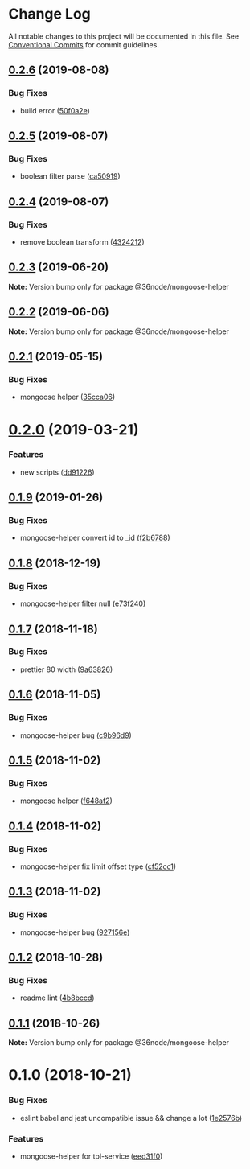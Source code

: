 # Change Log

All notable changes to this project will be documented in this file.
See [Conventional Commits](https://conventionalcommits.org) for commit guidelines.

## [0.2.6](https://github.com/36node/sketch/compare/@36node/mongoose-helper@0.2.5...@36node/mongoose-helper@0.2.6) (2019-08-08)


### Bug Fixes

* build error ([50f0a2e](https://github.com/36node/sketch/commit/50f0a2e))





## [0.2.5](https://github.com/36node/sketch/compare/@36node/mongoose-helper@0.2.4...@36node/mongoose-helper@0.2.5) (2019-08-07)


### Bug Fixes

* boolean filter parse ([ca50919](https://github.com/36node/sketch/commit/ca50919))





## [0.2.4](https://github.com/36node/sketch/compare/@36node/mongoose-helper@0.2.3...@36node/mongoose-helper@0.2.4) (2019-08-07)


### Bug Fixes

* remove boolean transform ([4324212](https://github.com/36node/sketch/commit/4324212))





## [0.2.3](https://github.com/36node/sketch/compare/@36node/mongoose-helper@0.2.2...@36node/mongoose-helper@0.2.3) (2019-06-20)

**Note:** Version bump only for package @36node/mongoose-helper





## [0.2.2](https://github.com/36node/mongoose-helper/compare/@36node/mongoose-helper@0.2.1...@36node/mongoose-helper@0.2.2) (2019-06-06)

**Note:** Version bump only for package @36node/mongoose-helper





## [0.2.1](https://github.com/36node/mongoose-helper/compare/@36node/mongoose-helper@0.2.0...@36node/mongoose-helper@0.2.1) (2019-05-15)


### Bug Fixes

* mongoose helper ([35cca06](https://github.com/36node/mongoose-helper/commit/35cca06))





# [0.2.0](https://github.com/36node/mongoose-helper/compare/@36node/mongoose-helper@0.1.9...@36node/mongoose-helper@0.2.0) (2019-03-21)


### Features

* new scripts ([dd91226](https://github.com/36node/mongoose-helper/commit/dd91226))





## [0.1.9](https://github.com/36node/mongoose-helper/compare/@36node/mongoose-helper@0.1.8...@36node/mongoose-helper@0.1.9) (2019-01-26)


### Bug Fixes

* mongoose-helper convert id to _id ([f2b6788](https://github.com/36node/mongoose-helper/commit/f2b6788))





## [0.1.8](https://github.com/36node/mongoose-helper/compare/@36node/mongoose-helper@0.1.7...@36node/mongoose-helper@0.1.8) (2018-12-19)


### Bug Fixes

* mongoose-helper filter null ([e73f240](https://github.com/36node/mongoose-helper/commit/e73f240))





## [0.1.7](https://github.com/36node/mongoose-helper/compare/@36node/mongoose-helper@0.1.6...@36node/mongoose-helper@0.1.7) (2018-11-18)


### Bug Fixes

* prettier 80 width ([9a63826](https://github.com/36node/mongoose-helper/commit/9a63826))





## [0.1.6](https://github.com/36node/mongoose-helper/compare/@36node/mongoose-helper@0.1.5...@36node/mongoose-helper@0.1.6) (2018-11-05)


### Bug Fixes

* mongoose-helper bug ([c9b96d9](https://github.com/36node/mongoose-helper/commit/c9b96d9))





## [0.1.5](https://github.com/36node/mongoose-helper/compare/@36node/mongoose-helper@0.1.4...@36node/mongoose-helper@0.1.5) (2018-11-02)


### Bug Fixes

* mongoose helper ([f648af2](https://github.com/36node/mongoose-helper/commit/f648af2))





## [0.1.4](https://github.com/36node/mongoose-helper/compare/@36node/mongoose-helper@0.1.3...@36node/mongoose-helper@0.1.4) (2018-11-02)


### Bug Fixes

* mongoose-helper fix limit offset type ([cf52cc1](https://github.com/36node/mongoose-helper/commit/cf52cc1))





## [0.1.3](https://github.com/36node/mongoose-helper/compare/@36node/mongoose-helper@0.1.2...@36node/mongoose-helper@0.1.3) (2018-11-02)


### Bug Fixes

* mongoose-helper bug ([927156e](https://github.com/36node/mongoose-helper/commit/927156e))





## [0.1.2](https://github.com/36node/mongoose-helper/compare/@36node/mongoose-helper@0.1.1...@36node/mongoose-helper@0.1.2) (2018-10-28)


### Bug Fixes

* readme lint ([4b8bccd](https://github.com/36node/mongoose-helper/commit/4b8bccd))





## [0.1.1](https://github.com/36node/mongoose-helper/compare/@36node/mongoose-helper@0.1.0...@36node/mongoose-helper@0.1.1) (2018-10-26)

**Note:** Version bump only for package @36node/mongoose-helper





# 0.1.0 (2018-10-21)


### Bug Fixes

* eslint babel and jest uncompatible issue && change a lot ([1e2576b](https://github.com/36node/mongoose-helper/commit/1e2576b))


### Features

* mongoose-helper for tpl-service ([eed31f0](https://github.com/36node/mongoose-helper/commit/eed31f0))
